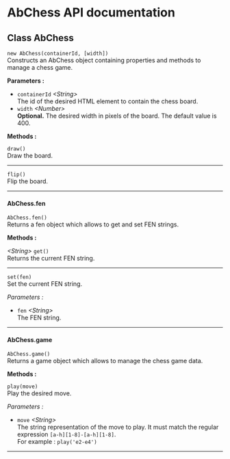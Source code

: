 # AbChess API documentation

<h2>Class AbChess</h2>
<code>new AbChess(containerId, [width])</code>
<br>Constructs an AbChess object containing properties and methods to manage a chess game.

**Parameters :**
* <code>containerId</code> *\<String\>*
<br>The id of the desired HTML element to contain the chess board.
* <code>width</code> *\<Number\>*
<br>**Optional.** The desired width in pixels of the board. The default value is 400.

**Methods :**

<code>draw()</code>
<br>Draw the board.
<hr>
<code>flip()</code>
<br>Flip the board.
<hr>

<h4>AbChess.fen</h4>
<code>AbChess.fen()</code>
<br>Returns a fen object which allows to get and set FEN strings.

**Methods :**

*\<String\>* <code>get()</code>
<br>Returns the current FEN string.
<hr>

<code>set(fen)</code>
<br>Set the current FEN string.

*Parameters :*
* <code>fen</code> *\<String\>*
<br>The FEN string.
<hr>

<h4>AbChess.game</h4>
<code>AbChess.game()</code>
<br>Returns a game object which allows to manage the chess game data.

**Methods :**

<code>play(move)</code>
<br>Play the desired move.

*Parameters :*
* <code>move</code> *\<String\>*
<br>The string representation of the move to play. It must match the regular expression <code>[a-h][1-8]-[a-h][1-8]</code>.
<br>For example : <code>play('e2-e4')</code>

<hr>
